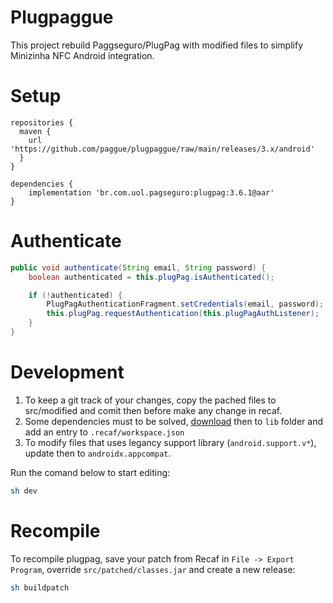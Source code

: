 # Plugpaggue
This project rebuild Paggseguro/PlugPag with modified files to simplify Minizinha NFC Android integration.

# Setup

```
repositories {
  maven {
    url 'https://github.com/paggue/plugpaggue/raw/main/releases/3.x/android'
  }
}
```

```
dependencies {
    implementation 'br.com.uol.pagseguro:plugpag:3.6.1@aar'
}
```

# Authenticate

```java
public void authenticate(String email, String password) {
    boolean authenticated = this.plugPag.isAuthenticated();

    if (!authenticated) {
        PlugPagAuthenticationFragment.setCredentials(email, password);
        this.plugPag.requestAuthentication(this.plugPagAuthListener);
    }
}
```

# Development

1. To keep a git track of your changes, copy the pached files to src/modified and comit then before make any change in recaf.
2. Some dependencies must to be solved, [download](https://mvnrepository.com/) then to `lib` folder and add an entry to `.recaf/workspace.json`
3. To modify files that uses legancy support library (`android.support.v*`), update then to `androidx.appcompat`.

Run the comand below to start editing:

```bash
sh dev
```

# Recompile

To recompile plugpag, save your patch from Recaf in `File -> Export Program`, override `src/patched/classes.jar` and create a new release:

```bash
sh buildpatch
```
